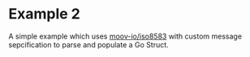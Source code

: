 # Example 2
A simple example which uses [moov-io/iso8583](https://github.com/moov-io/iso8583)
with custom message sepcification to parse and populate a Go Struct.
